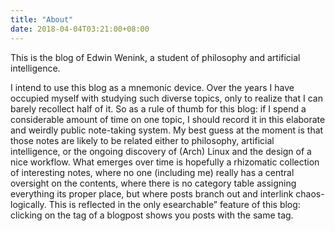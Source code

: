 ```yaml
---
title: "About"
date: 2018-04-04T03:21:00+08:00
---
```


This is the blog of Edwin Wenink, a student of philosophy and artificial intelligence. 

I intend to use this blog as a mnemonic device.
Over the years I have occupied myself with studying such diverse topics, only to realize that I can barely recollect half of it.
So as a rule of thumb for this blog: if I spend a considerable amount of time on one topic, I should record it in this elaborate and weirdly public note-taking system.
My best guess at the moment is that those notes are likely to be related     either to philosophy, artificial intelligence, or the ongoing discovery of (Arch) Linux and the design of a nice workflow.
What emerges over time is hopefully a rhizomatic collection of interesting notes, where no one (including me) really has a central oversight on the contents, where there is no category table assigning everything its proper place, but where posts branch out and interlink chaos-logically. This is reflected in the only esearchable” feature of this blog: clicking on the tag of a blogpost shows you posts with the same tag.

